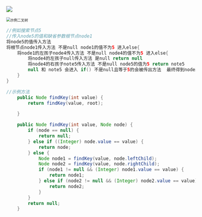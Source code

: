 ![](https://cdn.jsdelivr.net/gh/HeartWardrum/MyImageHost/示例.png)

<img src="D:\GitHub\MyImageHost\示例二叉树.png" alt="示例二叉树" style="zoom:67%;" />

~~~java
//例如搜索节点5
//传入node5的值和缺省参数根节点node1
将node5的值传入方法
将根节点node1传入方法 不是null node1的值不为5 进入else{
	将node1的左孩子node4传入方法 不是null node4的值不为5 进入else{
		将node4的左孩子null传入方法 是null return null
		将node4的右孩子note5传入方法 不是null node5的值为5 return note5  
		null 和 note5 会进入 if() 不是null且等于5的会被传出方法  最终得到node5的地址
    }
}
~~~

~~~java
//示例方法
    public Node findKey(int value) {
        return findKey(value, root);

    }

    public Node findKey(int value, Node node) {
        if (node == null) {
            return null;
        } else if ((Integer) node.value == value) {
            return node;
        } else {
            Node node1 = findKey(value, node.leftChild);
            Node node2 = findKey(value, node.rightChild);
            if (node1 != null && (Integer) node1.value == value) {
                return node1;
            } else if (node2 != null && (Integer) node2.value == value) {
                return node2;
            }
        }
        return null;
    }
~~~


